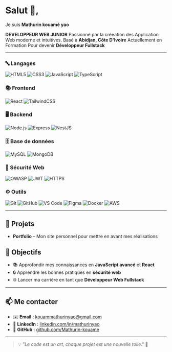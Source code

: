 # Salut 👋,
Je suis **Mathurin kouamé yao**

**DEVELOPPEUR WEB JUNIOR** 
Passionné par la créeation des Application Web moderne et intuitives.
Basé à **Abidjan, Côte D'Ivoire**
Actuellement en Formation Pour devenir **Développeur Fullstack**

---

### 🔤 Langages  
![HTML5](https://img.shields.io/badge/HTML5-E34F26?style=for-the-badge&logo=html5&logoColor=white)
![CSS3](https://img.shields.io/badge/CSS3-1572B6?style=for-the-badge&logo=css3&logoColor=white)
![JavaScript](https://img.shields.io/badge/JavaScript-F7DF1E?style=for-the-badge&logo=javascript&logoColor=black)
![TypeScript](https://img.shields.io/badge/TypeScript-3178C6?style=for-the-badge&logo=typescript&logoColor=white)

### 📚 Frontend 
![React](https://img.shields.io/badge/React-20232A?style=for-the-badge&logo=react&logoColor=61DAFB)
![TailwindCSS](https://img.shields.io/badge/Tailwind_CSS-38B2AC?style=for-the-badge&logo=tailwind-css&logoColor=white)

### 🖥️ Backend  
![Node.js](https://img.shields.io/badge/Node.js-339933?style=for-the-badge&logo=node.js&logoColor=white)
![Express](https://img.shields.io/badge/Express-000000?style=for-the-badge&logo=express&logoColor=white)
![NestJS](https://img.shields.io/badge/NestJS-E0234E?style=for-the-badge&logo=nestjs&logoColor=white)

### 🗄️ Base de données  
![MySQL](https://img.shields.io/badge/MySQL-4479A1?style=for-the-badge&logo=mysql&logoColor=white)
![MongoDB](https://img.shields.io/badge/MongoDB-47A248?style=for-the-badge&logo=mongodb&logoColor=white)

### 🔐 Sécurité Web  
![OWASP](https://img.shields.io/badge/OWASP-000000?style=for-the-badge&logo=owasp&logoColor=white)
![JWT](https://img.shields.io/badge/JSON_Web_Tokens-000000?style=for-the-badge&logo=jsonwebtokens&logoColor=white)
![HTTPS](https://img.shields.io/badge/HTTPS-005A9C?style=for-the-badge&logo=letsencrypt&logoColor=white)

### ⚙️ Outils  
![Git](https://img.shields.io/badge/Git-F05032?style=for-the-badge&logo=git&logoColor=white)
![GitHub](https://img.shields.io/badge/GitHub-181717?style=for-the-badge&logo=github&logoColor=white)
![VS Code](https://img.shields.io/badge/VS_Code-0078D4?style=for-the-badge&logo=visual-studio-code&logoColor=white)
![Figma](https://img.shields.io/badge/Figma-F24E1E?style=for-the-badge&logo=figma&logoColor=white)
![Docker](https://img.shields.io/badge/Docker-2496ED?style=for-the-badge&logo=docker&logoColor=white)
![AWS](https://img.shields.io/badge/AWS-232F3E?style=for-the-badge&logo=amazon-aws&logoColor=white)

---

## 📌 Projets
- **Portfolio** – Mon site personnel pour mettre en avant mes réalisations

## 🎯 Objectifs

- 📚 Approfondir mes connaissances en **JavaScript avancé** et **React**
- 🔒 Apprendre les bonnes pratiques en **sécurité web**
- 🌐 Lancer ma carrière en tant que **Développeur Web Fullstack**
  
---
 
## 📫 Me contacter

- ✉️ **Email** : kouammathurinyao@gmail.com  
- 💼 **LinkedIn** : [linkedin.com/in/mathurinyao](https://www.linkedin.com/in/kouame-mathurin-yao/)  
- 🐙 **GitHub** : [github.com/Mathurin-kouame](https://github.com/Mathurin-kouame)  

---

> 💡 *"Le code est un art, chaque projet est une nouvelle toile."* 🎨

